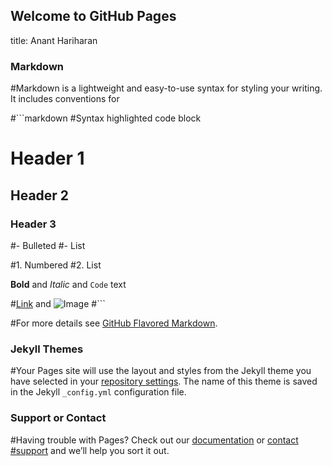 ## Welcome to GitHub Pages

title: Anant Hariharan

### Markdown

#Markdown is a lightweight and easy-to-use syntax for styling your writing. It includes conventions for

#```markdown
#Syntax highlighted code block

# Header 1
## Header 2
### Header 3

#- Bulleted
#- List

#1. Numbered
#2. List

**Bold** and _Italic_ and `Code` text

#[Link](url) and ![Image](src)
#```

#For more details see [GitHub Flavored Markdown](https://guides.github.com/features/mastering-markdown/).

### Jekyll Themes

#Your Pages site will use the layout and styles from the Jekyll theme you have selected in your [repository settings](https://github.com/AnantHariharan1996/AnantHariharan1996.github.io/settings). The name of this theme is saved in the Jekyll `_config.yml` configuration file.

### Support or Contact

#Having trouble with Pages? Check out our [documentation](https://help.github.com/categories/github-pages-basics/) or [contact #support](https://github.com/contact) and we’ll help you sort it out.
